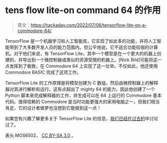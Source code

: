 # tens flow lite-on command 64 的作用

> 原文：<https://hackaday.com/2022/07/06/tensorflow-lite-on-a-commodore-64/>

TensorFlow 是一个机器学习和人工智能库，它实现了如此多的功能，并将人工智能带到了大多数开发人员的能力范围内。但公平地说，它不适合功能较弱的计算机。对于他们来说，有 TensorFlow Lite，其中一个模型是在一个更大的机器上创建的，并导出到一个微控制器或类似的资源受限的机器上。[Nick Bild]可能将这一点发挥到了极致，在 Commodore 64 上实现了这一壮举。不仅如此，他还使用 Commodore BASIC 完成了这项工作。

TensorFlow Lite 的工作原理是将模型创建为 C 数组，然后由微控制器上的解释器对其进行解析和运行。这有点超出了 mighty 64 的能力，因此他创建了一个 Python 脚本来完成解释器的工作，并生成可以在 64 上运行的 Commodore 基本代码。值得信赖的 Commodore 是当时功能更强大的家用电脑之一，但我们相当肯定，它的设计者做梦也没想到它能做到这一点！

如果您有兴趣了解更多关于 TensorFlow Lite 的信息，[我们已经在过去的](https://hackaday.com/2017/11/23/smarter-phones-in-your-hacks-with-tensorflow-lite/)中讨论过了。

表头:MOS6502， [CC BY-SA 3.0](https://commons.wikimedia.org/wiki/File:Commodore_C64_Tastatur_Links.jpg) 。